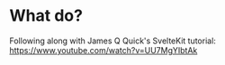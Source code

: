 # What do?
Following along with James Q Quick's SvelteKit tutorial:
https://www.youtube.com/watch?v=UU7MgYIbtAk
